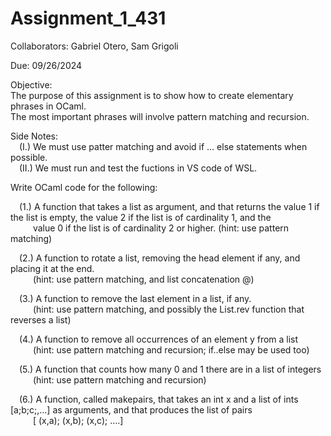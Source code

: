 # Assignment_1_431

Collaborators: Gabriel Otero, Sam Grigoli

Due: 09/26/2024

Objective: <br/> The purpose of this assignment is to show how to create elementary phrases in OCaml. <br/>
The most important phrases will involve pattern matching and recursion.

Side Notes: <br/>
&emsp;(I.) We must use patter matching and avoid if ... else statements when possible. <br/>
&emsp;(II.) We must run and test the fuctions in VS code of WSL.

Write OCaml code for the following:

&emsp;(1.) A function that takes a list as argument, and that returns the value 1 if the list is empty, the value 2 if the list is of cardinality 1, and the <br/> &emsp; &emsp; value 0 if the list is of cardinality 2 or higher. (hint: use pattern matching)

&emsp;(2.) A function to rotate a list, removing the head element if any, and placing it at the end. <br/> &emsp; &emsp; (hint: use pattern matching, and list concatenation @)

&emsp;(3.) A function to remove the last element in a list, if any. <br/> &emsp; &emsp; (hint: use pattern matching, and possibly the List.rev function that reverses a list)

&emsp;(4.) A function to remove all occurrences of an element y from a list <br/> &emsp; &emsp; (hint: use pattern matching and recursion; if..else may be used too)

&emsp;(5.) A function that counts how many 0 and 1 there are in a list of integers <br/> &emsp; &emsp; (hint: use pattern matching and recursion)

&emsp;(6.) A function, called makepairs, that takes an int x and a list of ints [a;b;c;,…] as arguments, and that produces the list of pairs <br/> &emsp; &emsp; [ (x,a); (x,b); (x,c); ….] 
